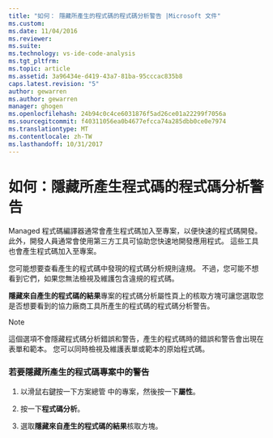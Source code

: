 ```yaml
---
title: "如何： 隱藏所產生的程式碼的程式碼分析警告 |Microsoft 文件"
ms.custom: 
ms.date: 11/04/2016
ms.reviewer: 
ms.suite: 
ms.technology: vs-ide-code-analysis
ms.tgt_pltfrm: 
ms.topic: article
ms.assetid: 3a96434e-d419-43a7-81ba-95cccac835b8
caps.latest.revision: "5"
author: gewarren
ms.author: gewarren
manager: ghogen
ms.openlocfilehash: 24b94c0c4ce6031876f5ad26ce01a22299f7056a
ms.sourcegitcommit: f40311056ea0b4677efcca74a285dbb0ce0e7974
ms.translationtype: MT
ms.contentlocale: zh-TW
ms.lasthandoff: 10/31/2017
---
```

# <a name="how-to-suppress-code-analysis-warnings-for-generated-code"></a>如何：隱藏所產生程式碼的程式碼分析警告
Managed 程式碼編譯器通常會產生程式碼加入至專案，以便快速的程式碼開發。 此外，開發人員通常會使用第三方工具可協助您快速地開發應用程式。 這些工具也會產生程式碼加入至專案。  
  
 您可能想要查看產生的程式碼中發現的程式碼分析規則違規。 不過，您可能不想看到它們，如果您無法檢視及維護包含違規的程式碼。  
  
 **隱藏來自產生的程式碼的結果**專案的程式碼分析屬性頁上的核取方塊可讓您選取您是否想要看到的協力廠商工具所產生的程式碼的程式碼分析警告。  
  
> [!NOTE]
>  這個選項不會隱藏程式碼分析錯誤和警告，產生的程式碼時的錯誤和警告會出現在表單和範本。 您可以同時檢視及維護表單或範本的原始程式碼。  
  
### <a name="to-suppress-warnings-for-generated-code-in-a-project"></a>若要隱藏所產生的程式碼專案中的警告  
  
1.  以滑鼠右鍵按一下方案總管 中的專案，然後按一下**屬性**。  
  
2.  按一下**程式碼分析**。  
  
3.  選取**隱藏來自產生的程式碼的結果**核取方塊。